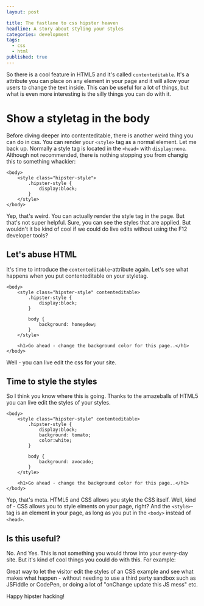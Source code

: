 ```yaml
---
layout: post

title: The fastlane to css hipster heaven  
headline: A story about styling your styles
categories: development
tags:
  - css
  - html
published: true
---
```


So there is a cool feature in HTML5 and it's called `contenteditable`. It's a attribute you can place on any element in your page and it will allow your users to change the text inside. This can be useful for a lot of things, but what is even more interesting is the silly things you can do with it.

# Show a styletag in the body

Before diving deeper into contenteditable, there is another weird thing you can do in css.
You can render your `<style>` tag as a normal element. Let me back up. Normally a style tag is located in the `<head>` with `display:none`. Although not recommended, there is nothing stopping you from changig this to something whackier:

    <body>
        <style class="hipster-style">
            .hipster-style {
                display:block;
            }
        </style>
    </body>
    
Yep, that's weird. You can actually render the style tag in the page. But that's not super helpful. Sure, you can see the styles that are applied. But wouldn't it be kind of cool if we could do live edits without using the F12 developer tools? 

## Let's abuse HTML

It's time to introduce the `contenteditable`-attribute again. Let's see what happens when you put contenteditable on your styletag.

    <body>
        <style class="hipster-style" contenteditable>
            .hipster-style {
                display:block;
            }
    
            body {
                background: honeydew;
            }
        </style>
    
        <h1>Go ahead - change the background color for this page..</h1>
    </body>

Well - you can live edit the css for your site.

## Time to style the styles

So I think you know where this is going. Thanks to the amazeballs of HTML5 you can live edit the styles of your styles.

    <body>
        <style class="hipster-style" contenteditable>
            .hipster-style {
                display:block;
                background: tomato;
                color:white;
            }
    
            body {
                background: avocado;
            }
        </style>
    
        <h1>Go ahead - change the background color for this page..</h1>
    </body>


Yep, that's meta. HTML5 and CSS allows you style the CSS itself. Well, kind of - CSS allows you to style elments on your page, right? And the `<style>`-tag is an element in your page, as long as you put in the `<body>` instead of `<head>`.

## Is this useful?
No. And Yes. This is not something you would throw into your every-day site. But it's kind of cool things you could do with this. For example:

Great way to let the visitor edit the styles of an CSS example and see what makes what happen - without needing to use a third party sandbox such as JSFiddle or CodePen, or doing a lot of "onChange update this JS mess" etc.

Happy hipster hacking!